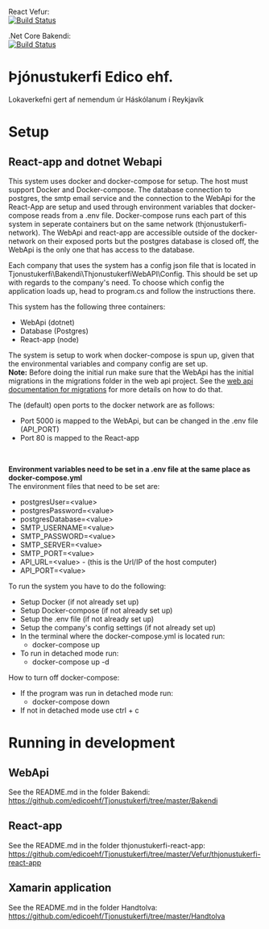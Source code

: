 React Vefur:  
[![Build Status](https://dev.azure.com/edicoehf/Tjonustukerfi/_apis/build/status/React%20Vefur%20Pipeline?branchName=master)](https://dev.azure.com/edicoehf/Tjonustukerfi/_build/latest?definitionId=8&branchName=master)

.Net Core Bakendi:  
[![Build Status](https://dev.azure.com/edicoehf/Tjonustukerfi/_apis/build/status/.Net%20Bakendi%20Pipeline?branchName=master)](https://dev.azure.com/edicoehf/Tjonustukerfi/_build/latest?definitionId=7&branchName=master)
# Þjónustukerfi Edico ehf.
Lokaverkefni gert af nemendum úr Háskólanum í Reykjavík

# Setup
## React-app and dotnet Webapi
This system uses docker and docker-compose for setup. The host must support Docker and Docker-compose. The database connection to postgres, the smtp email service and the connection to the WebApi for the React-App are setup and used through environment variables that docker-compose reads from a .env file. Docker-compose runs each part of this system in seperate containers but on the same network (thjonustukerfi-network). The WebApi and react-app are accessible outside of the docker-network on their exposed ports but the postgres database is closed off, the WebApi is the only one that has access to the database. <br />

Each company that uses the system has a config json file that is located in Tjonustukerfi\Bakendi\ThjonustukerfiWebAPI\Config. This should be set up with regards to the company's need. To choose which config the application loads up, head to program.cs and follow the instructions there.

This system has the following three containers:
* WebApi (dotnet)
* Database (Postgres)
* React-app (node)

The system is setup to work when docker-compose is spun up, given that the environmental variables and company config are set up. <br />
**Note:** Before doing the initial run make sure that the WebApi has the initial migrations in the migrations folder in the web api project. See the [web api documentation for migrations](https://github.com/edicoehf/Tjonustukerfi/tree/master/Bakendi#migrations-adding-new-tables-or-updating-old-ones) for more details on how to do that. <br />

The (default) open ports to the docker network are as follows:
* Port 5000 is mapped to the WebApi, but can be changed in the .env file (API_PORT)
* Port 80 is mapped to the React-app
<br />

**Environment variables need to be set in a .env file at the same place as docker-compose.yml** <br />
The environment files that need to be set are:<br />
* postgresUser=&#60;value&#62;
* postgresPassword=&#60;value&#62;
* postgresDatabase=&#60;value&#62;
* SMTP_USERNAME=&#60;value&#62;
* SMTP_PASSWORD=&#60;value&#62;
* SMTP_SERVER=&#60;value&#62;
* SMTP_PORT=&#60;value&#62;
* API_URL=&#60;value&#62; - (this is the Url/IP of the host computer)
* API_PORT=&#60;value&#62;

To run the system you have to do the following:
* Setup Docker (if not already set up)
* Setup Docker-compose (if not already set up)
* Setup the .env file (if not already set up)
* Setup the company's config settings (if not already set up)
* In the terminal where the docker-compose.yml is located run:
    * docker-compose up
* To run in detached mode run:
    * docker-compose up -d

How to turn off docker-compose:
* If the program was run in detached mode run:
    * docker-compose down
* If not in detached mode use ctrl + c

# Running in development
## WebApi
See the README.md in the folder Bakendi: <br />
https://github.com/edicoehf/Tjonustukerfi/tree/master/Bakendi

## React-app
See the README.md in the folder thjonustukerfi-react-app: <br />
https://github.com/edicoehf/Tjonustukerfi/tree/master/Vefur/thjonustukerfi-react-app

## Xamarin application
See the README.md in the folder Handtolva: <br />
https://github.com/edicoehf/Tjonustukerfi/tree/master/Handtolva
